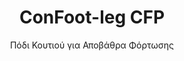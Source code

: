 ---
title: "ConFoot-leg CFP"
subtitle: "Πόδι Κουτιού για Αποβάθρα Φόρτωσης"
mainImage: "/images/products/confoot-leg-cfp-main.jpg"
gallery:
  - "/images/products/confoot-leg-cfp-1.jpg"
  - "/images/products/confoot-leg-cfp-2.jpg"
  - "/images/products/confoot-leg-cfp-3.jpg"
shortDescription: "Η ConFoot-leg CFP έχει σχεδιαστεί για αποβάθρες φόρτωσης, επιτρέποντας τη στερέωση του κοντέινερ στην αποβάθρα, ενώ ταυτόχρονα δίνει τη δυνατότητα στις πόρτες να ανοίγουν πλήρως προς τις πλευρές."
technicalDescription: "Το μοντέλο CFP επιτρέπει το άμεσο φόρτωμα προϊόντων από την παραγωγή στο κοντέινερ χωρίς ενδιάμεση αποθήκευση, ενώ δεν απαιτείται επιπλέον εξοπλισμός μεταχείρισης κοντέινερ."
videoID: "da7h7VgJHgs"
specifications:
  - name: "Βάρος"
    value: "24 κιλά ανά πόδι"
  - name: "Φέρουσα Ικανότητα"
    value: "30 τόννοι"
  - name: "Εύρος Ρύθμισης"
    value: "1,043 mm έως 1,448 mm"
  - name: "Υλικό"
    value: "Ατσάλι υψηλής ποιότητας"
price: "3.500 EUR"
priceVAT: "4.235 EUR"
pricingNotes: "Διατίθενται εκπτώσεις για μεγάλες παραγγελίες. Επικοινωνήστε με την ομάδα πωλήσεών μας για λεπτομέρειες."
buyLink: "/contact"
howToUse: |
  1. Τοποθετήστε το πόδι CFP στη γωνιακή κατασκευή του κοντέινερ
  2. Ενεργοποιήστε τον μηχανισμό κλειδώματος
  3. Ρυθμίστε το ύψος, εάν είναι απαραίτητο, εντός του εύρους 1,043 mm έως 1,448 mm
  4. Στερεώστε το κοντέινερ στην αποβάθρα φόρτωσης
  5. Ανοίξτε πλήρως τις πόρτες του κοντέινερ προς τις πλευρές
  6. Φορτώστε τα προϊόντα απευθείας από την παραγωγή στο κοντέινερ
benefits:
  - title: "Ενσωμάτωση στην Αποβάθρα"
    description: "Επιτρέπει τη στερέωση του κοντέινερ στην αποβάθρα, ενώ δίνει τη δυνατότητα στις πόρτες να ανοίγουν πλήρως προς τις πλευρές"
  - title: "Άμεση Φόρτωση"
    description: "Τα προϊόντα μπορούν να φορτωθούν απευθείας από την παραγωγή στο κοντέινερ χωρίς ενδιάμεση αποθήκευση"
  - title: "Χωρίς Επιπλέον Εξοπλισμό"
    description: "Δεν απαιτείται επιπλέον εξοπλισμός μεταχείρισης κοντέινερ για τις λειτουργίες φόρτωσης"
  - title: "Αποδοτικότητα Τραίλερ"
    description: "Απελευθερώνει το τραίλερ για άλλες εργασίες, ενώ το κοντέινερ παραμένει στην αποβάθρα φόρτωσης"
  - title: "Πρόσθετος Χώρος Αποθήκευσης"
    description: "Τα κοντέινερ μπορούν να χρησιμοποιηθούν ως πρόσθετος χώρος αποθήκευσης όταν δεν βρίσκονται σε μεταφορά"
  - title: "Άμεση Μετακινησιμότητα"
    description: "Τα κοντέινερ είναι πάντα έτοιμα για μετακίνηση - απλά οδηγήστε το τραίλερ κάτω από το κοντέινερ για να συνεχίσετε το ταξίδι"
articleContent: |
  ## Τι είναι η ConFoot-leg CFP;

  Η ConFoot-leg CFP αποτελεί μια εξειδικευμένη λύση για πόδια κοντέινερ, σχεδιασμένη ειδικά για λειτουργίες αποβάθρας φόρτωσης. Το μοντέλο CFP επιτρέπει την ασφαλή στερέωση των κοντέινερ στην αποβάθρα, επιτρέποντας ταυτόχρονα την πλήρη άνοιγμα των θυρών προς τις πλευρές, δημιουργώντας μια αδιάσπαστη ολοκλήρωση μεταξύ του κοντέινερ και της εγκατάστασης. Αυτή η καινοτόμος λύση μετατρέπει τα θαλάσσια κοντέινερ σε αποδοτικές παρατάξεις της αποβάθρας σας, εξαλείφοντας την ανάγκη για ενδιάμεση αποθήκευση και επιπλέον εξοπλισμό μεταχείρισης.

  ## Κύρια Οφέλη για Λειτουργίες Αποβάθρας Φόρτωσης

  Η ConFoot-leg CFP προσφέρει σημαντικά λειτουργικά πλεονεκτήματα για επιχειρήσεις που φορτώνουν και εκφορτώνουν τακτικά θαλάσσια κοντέινερ. Με την ασφαλή στερέωση των κοντέινερ απευθείας στην αποβάθρα, μπορείτε να απελευθερώσετε τα τραίλερ για άλλες εργασίες, βελτιστοποιώντας τη χρήση του στόλου σας και μειώνοντας τους χρόνους αναμονής. Τα προϊόντα μπορούν να φορτωθούν απευθείας από την παραγωγή στο κοντέινερ χωρίς ενδιάμεση αποθήκευση, απλοποιώντας τη διαδικασία λογιστικής εφοδιαστικής και μειώνοντας τα κόστη χειρισμού.

  Επιπλέον, τα κοντέινερ εξοπλισμένα με πόδια CFP μπορούν να χρησιμοποιηθούν ως ευέλικτος πρόσθετος χώρος αποθήκευσης όταν δεν βρίσκονται σε μεταφορά. Παραμένουν έτοιμα για μετακίνηση ανά πάσα στιγμή - απλά οδηγήστε ένα τραίλερ κάτω από το κοντέινερ και συνεχίστε το ταξίδι. Αυτή η ευελιξία καθιστά το CFP την ιδανική λύση για επιχειρήσεις που επιδιώκουν να ενισχύσουν την αποδοτικότητα της αποβάθρας φόρτωσης και την ικανότητα αποθήκευσης.

  ## Πώς Λειτουργεί

  Η ConFoot-leg CFP στερεώνεται με ασφάλεια στις γωνιακές κατασκευές του κοντέινερ, παρέχοντας σταθερή υποστήριξη όταν το κοντέινερ τοποθετείται στην αποβάθρα φόρτωσης. Τα πόδια διαθέτουν εύρος ρύθμισης από 1,043 mm έως 1,448 mm, επιτρέποντας ακριβή ευθυγράμμιση με διάφορα ύψη αποβάθρας φόρτωσης. Κάθε πόδι ζυγίζει 24 κιλά, καθιστώντας τα εύκολα στη διαχείριση από τους χειριστές, ενώ το σύστημα παρέχει σημαντική φέρουσα ικανότητα 30 τόνων.

  Η διαδικασία εγκατάστασης είναι απλή:
  1. Τοποθετήστε τα πόδια CFP στις γωνιακές κατασκευές του κοντέινερ
  2. Ενεργοποιήστε τον μηχανισμό κλειδώματος για τη στερέωση των ποδιών
  3. Ρυθμίστε το ύψος όπως απαιτείται για την ευθυγράμμιση με την αποβάθρα φόρτωσης
  4. Στερεώστε το κοντέινερ στην αποβάθρα
  5. Ανοίξτε πλήρως τις πόρτες του κοντέινερ προς τις πλευρές
  6. Ξεκινήστε τη φόρτωση απευθείας από την παραγωγή στο κοντέινερ

  Μόλις ολοκληρωθεί η φόρτωση, το κοντέινερ παραμένει έτοιμο για μεταφορά. Όταν είναι διαθέσιμο τραίλερ, μπορεί απλά να οδηγηθεί κάτω από το κοντέινερ, να αφαιρεθούν τα πόδια και να συνεχιστεί το ταξίδι χωρίς ενδιάμεσες διαδικασίες μεταχείρισης.

  ## Εφαρμογές της ConFoot-leg CFP

  ### Βιομηχανικές Εγκαταστάσεις
  Οι βιομηχανικές εγκαταστάσεις επωφελούνται σημαντικά από την ικανότητα της CFP να δημιουργεί μια απρόσκοπτη επέκταση της παραγωγικής περιοχής. Τοποθετώντας τα κοντέινερ απευθείας στις αποβάθρες φόρτωσης, τα προϊόντα μπορούν να μετακινούνται απευθείας από τη γραμμή παραγωγής στα θαλάσσια κοντέινερ, εξαλείφοντας την ενδιάμεση αποθήκευση και μειώνοντας τα κόστη μεταχείρισης. Αυτή η προσέγγιση της άμεσης φόρτωσης ελαχιστοποιεί τον κίνδυνο ζημιών και απλοποιεί τη διαδικασία των λογιστικών.

  ### Κέντρα Διανομής
  Για τα κέντρα διανομής, η CFP προσφέρει πολύτιμη ευελιξία στις διαδικασίες φόρτωσης. Τα κοντέινερ μπορούν να τοποθετηθούν στις αποβάθρες φόρτωσης για παρατεταμένες περιόδους, επιτρέποντας την αποδοτική φόρτωση καθώς διατίθενται τα προϊόντα. Αυτή η προσέγγιση μειώνει την πίεση για φόρτωση των κοντέινερ εντός στενών χρονικών πλαισίων όταν τα τραίλερ περιμένουν, βελτιστοποιώντας τόσο τη χρήση του εργατικού δυναμικού όσο και τους μεταφορικούς πόρους.

  ### Λιανική Πώληση
  Οι επιχειρήσεις λιανικής μπορούν να χρησιμοποιούν κοντέινερ εξοπλισμένα με CFP ως ευέλικτο πρόσθετο χώρο αποθήκευσης κατά τις περιόδους αιχμής. Τα κοντέινερ μπορούν να τοποθετηθούν στις αποβάθρες φόρτωσης για άμεση παραλαβή εμπορευμάτων, και στη συνέχεια να μετακινηθούν σε αποθηκευτικούς χώρους όταν γεμίσουν. Αυτή η προσέγγιση παρέχει οικονομικά αποδοτική επιπλέον χωρητικότητα χωρίς την ανάγκη μόνιμης επέκτασης των εγκαταστάσεων.

  ### Εταιρείες Μεταφοράς
  Οι εταιρείες μεταφοράς επωφελούνται από τη βελτίωση της αξιοποίησης του στόλου τους με το σύστημα CFP. Τα τραίλερ μπορεί να παραδώσουν τα κοντέινερ σε τοποθεσίες πελατών και να συνεχίσουν άμεσα την επόμενη εργασία τους, αντί να περιμένουν για τις διαδικασίες φόρτωσης/εκφόρτωσης. Αυτή η αποδοτικότητα μπορεί να αυξήσει σημαντικά την παραγωγική ικανότητα των υφιστάμενων στόλων τραίλερ.

  ## Τεχνικές Προδιαγραφές

  - Φέρουσα Ικανότητα: 30 τόννοι
  - Βάρος: 24 κιλά ανά πόδι
  - Εύρος Ρύθμισης: 1,043 mm έως 1,448 mm
  - Υλικό: Ατσάλι υψηλής ποιότητας με ανθεκτική επίστρωση
  - Συμβατότητα: Τυπικές γωνιακές κατασκευές στα θαλάσσια κοντέινερ

  Η ConFoot-leg CFP αντιπροσωπεύει μια καινοτόμο λύση για τις λειτουργίες αποβάθρας φόρτωσης, προσφέροντας στις επιχειρήσεις έναν τρόπο βελτιστοποίησης των διαδικασιών εφοδιαστικής, βελτίωσης της αξιοποίησης πόρων και δημιουργίας ευέλικτης πρόσθετης χωρητικότητας αποθήκευσης. Επιτρέποντας την άμεση φόρτωση από την παραγωγή στα κοντέινερ και απελευθερώνοντας τα τραίλερ για άλλες εργασίες, η CFP βοηθά τις επιχειρήσεις να επιτύχουν μεγαλύτερη αποδοτικότητα και οικονομική αποτελεσματικότητα στις λειτουργίες χειρισμού κοντέινερ.
---